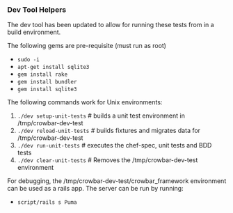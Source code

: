 ### Dev Tool Helpers 

The dev tool has been updated to allow for running these tests from in a build environment.  

The following gems are pre-requisite (must run as root)
* `sudo -i`
* `apt-get install sqlite3`
* `gem install rake`
* `gem install bundler`
* `gem install sqlite3`

The following commands work for Unix environments:

1. `./dev setup-unit-tests`   # builds a unit test environment in /tmp/crowbar-dev-test
1. `./dev reload-unit-tests`  # builds fixtures and migrates data for /tmp/crowbar-dev-test
1. `./dev run-unit-tests`     # executes the chef-spec, unit tests and BDD tests
1. `./dev clear-unit-tests`   # Removes the /tmp/crowbar-dev-test environment

For debugging, the /tmp/crowbar-dev-test/crowbar_framework environment can be used as a rails app.  The server can be run by running:
* `script/rails s Puma`

